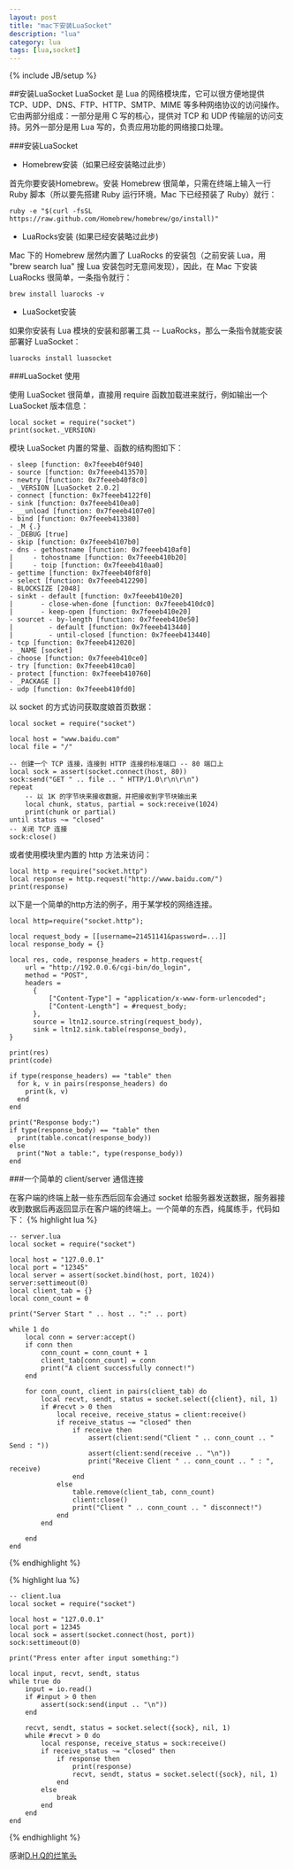 ```yaml
---
layout: post
title: "mac下安装LuaSocket"
description: "lua"
category: lua
tags: [lua,socket]
---
```

{% include JB/setup %}

##安装LuaSocket
LuaSocket 是 Lua 的网络模块库，它可以很方便地提供 TCP、UDP、DNS、FTP、HTTP、SMTP、MIME 等多种网络协议的访问操作。它由两部分组成：一部分是用 C 写的核心，提供对 TCP 和 UDP 传输层的访问支持。另外一部分是用 Lua 写的，负责应用功能的网络接口处理。

###安装LuaSocket


* Homebrew安装（如果已经安装略过此步）


首先你要安装Homebrew。安装 Homebrew 很简单，只需在终端上输入一行 Ruby 脚本（所以要先搭建 Ruby 运行环境，Mac 下已经预装了 Ruby）就行：


	ruby -e "$(curl -fsSL https://raw.github.com/Homebrew/homebrew/go/install)"


* LuaRocks安装 (如果已经安装略过此步) 

Mac 下的 Homebrew 居然内置了 LuaRocks 的安装包（之前安装 Lua，用 "brew search lua" 搜 Lua 安装包时无意间发现），因此，在 Mac 下安装 LuaRocks 很简单，一条指令就行：


	brew install luarocks -v


* LuaSocket安装

如果你安装有 Lua 模块的安装和部署工具 -- LuaRocks，那么一条指令就能安装部署好 LuaSocket：


	luarocks install luasocket


###LuaSocket 使用

使用 LuaSocket 很简单，直接用 require 函数加载进来就行，例如输出一个 LuaSocket 版本信息：


	local socket = require("socket")
	print(socket._VERSION)

模块 LuaSocket 内置的常量、函数的结构图如下：

	- sleep [function: 0x7feeeb40f940]
	- source [function: 0x7feeeb413570]
	- newtry [function: 0x7feeeb40f8c0]
	- _VERSION [LuaSocket 2.0.2]
	- connect [function: 0x7feeeb4122f0]
	- sink [function: 0x7feeeb410ea0]
	- __unload [function: 0x7feeeb4107e0]
	- bind [function: 0x7feeeb413380]
	- _M {.}
	- _DEBUG [true]
	- skip [function: 0x7feeeb4107b0]
	- dns - gethostname [function: 0x7feeeb410af0]
	|     - tohostname [function: 0x7feeeb410b20]
	|     - toip [function: 0x7feeeb410aa0]
	- gettime [function: 0x7feeeb40f8f0]
	- select [function: 0x7feeeb412290]
	- BLOCKSIZE [2048]
	- sinkt - default [function: 0x7feeeb410e20]
	|       - close-when-done [function: 0x7feeeb410dc0]
	|       - keep-open [function: 0x7feeeb410e20]
	- sourcet - by-length [function: 0x7feeeb410e50]
	|         - default [function: 0x7feeeb413440]
	|         - until-closed [function: 0x7feeeb413440]
	- tcp [function: 0x7feeeb412020]
	- _NAME [socket]
	- choose [function: 0x7feeeb410ce0]
	- try [function: 0x7feeeb410ca0]
	- protect [function: 0x7feeeb410760]
	- _PACKAGE []
	- udp [function: 0x7feeeb410fd0]
	
以 socket 的方式访问获取度娘首页数据：

	local socket = require("socket")
	 
	local host = "www.baidu.com"
	local file = "/"
	 
	-- 创建一个 TCP 连接，连接到 HTTP 连接的标准端口 -- 80 端口上
	local sock = assert(socket.connect(host, 80))
	sock:send("GET " .. file .. " HTTP/1.0\r\n\r\n")
	repeat
	    -- 以 1K 的字节块来接收数据，并把接收到字节块输出来
	    local chunk, status, partial = sock:receive(1024)
	    print(chunk or partial)
	until status ~= "closed"
	-- 关闭 TCP 连接
	sock:close()
	
或者使用模块里内置的 http 方法来访问：

	local http = require("socket.http")
	local response = http.request("http://www.baidu.com/")
	print(response)

以下是一个简单的http方法的例子，用于某学校的网络连接。

	local http=require("socket.http");

    local request_body = [[username=21451141&password=...]]
    local response_body = {}

    local res, code, response_headers = http.request{
        url = "http://192.0.0.6/cgi-bin/do_login",
        method = "POST",
        headers =
          {
              ["Content-Type"] = "application/x-www-form-urlencoded";
              ["Content-Length"] = #request_body;
          },
          source = ltn12.source.string(request_body),
          sink = ltn12.sink.table(response_body),
    }

    print(res)
    print(code)

    if type(response_headers) == "table" then
      for k, v in pairs(response_headers) do
        print(k, v)
      end
    end

    print("Response body:")
    if type(response_body) == "table" then
      print(table.concat(response_body))
    else
      print("Not a table:", type(response_body))
    end
    
###一个简单的 client/server 通信连接

在客户端的终端上敲一些东西后回车会通过 socket 给服务器发送数据，服务器接收到数据后再返回显示在客户端的终端上。一个简单的东西，纯属练手，代码如下：
{% highlight lua %}
	
	-- server.lua
	local socket = require("socket")
	 
	local host = "127.0.0.1"
	local port = "12345"
	local server = assert(socket.bind(host, port, 1024))
	server:settimeout(0)
	local client_tab = {}
	local conn_count = 0
	 
	print("Server Start " .. host .. ":" .. port) 
	 
	while 1 do
	    local conn = server:accept()
	    if conn then
	        conn_count = conn_count + 1
	        client_tab[conn_count] = conn
	        print("A client successfully connect!") 
	    end
	  
	    for conn_count, client in pairs(client_tab) do
	        local recvt, sendt, status = socket.select({client}, nil, 1)
	        if #recvt > 0 then
	            local receive, receive_status = client:receive()
	            if receive_status ~= "closed" then
	                if receive then
	                    assert(client:send("Client " .. conn_count .. " Send : "))
	                    assert(client:send(receive .. "\n"))
	                    print("Receive Client " .. conn_count .. " : ", receive)   
	                end
	            else
	                table.remove(client_tab, conn_count) 
	                client:close() 
	                print("Client " .. conn_count .. " disconnect!") 
	            end
	        end
	         
	    end
	end 
{% endhighlight %}

{% highlight lua %}
	
	-- client.lua
	local socket = require("socket")
	 
	local host = "127.0.0.1"
	local port = 12345
	local sock = assert(socket.connect(host, port))
	sock:settimeout(0)
	  
	print("Press enter after input something:")
	 
	local input, recvt, sendt, status
	while true do
	    input = io.read()
	    if #input > 0 then
	        assert(sock:send(input .. "\n"))
	    end
	     
	    recvt, sendt, status = socket.select({sock}, nil, 1)
	    while #recvt > 0 do
	        local response, receive_status = sock:receive()
	        if receive_status ~= "closed" then
	            if response then
	                print(response)
	                recvt, sendt, status = socket.select({sock}, nil, 1)
	            end
	        else
	            break
	        end
    	end
    end

{% endhighlight %} 

感谢[D.H.Q的烂笔头](http://dhq.me/luasocket-network-lua-module)